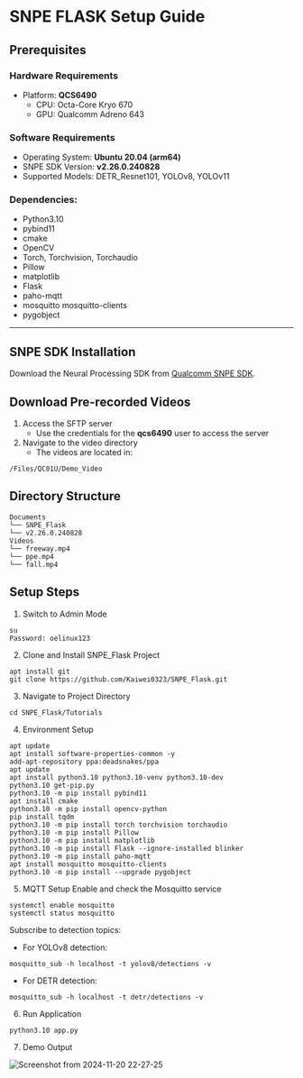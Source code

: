 # SNPE FLASK Setup Guide

## Prerequisites

### Hardware Requirements
- Platform: **QCS6490**
  - CPU: Octa-Core Kryo 670 
  - GPU: Qualcomm Adreno 643

### Software Requirements
- Operating System: **Ubuntu 20.04 (arm64)**
- SNPE SDK Version: **v2.26.0.240828**
- Supported Models: DETR_Resnet101, YOLOv8, YOLOv11

### Dependencies:
- Python3.10
- pybind11
- cmake
- OpenCV
- Torch, Torchvision, Torchaudio
- Pillow
- matplotlib
- Flask
- paho-mqtt
- mosquitto mosquitto-clients
- pygobject
---

## SNPE SDK Installation

Download the Neural Processing SDK from [Qualcomm SNPE SDK](https://www.qualcomm.com/developer/software/neural-processing-sdk-for-ai).

## Download Pre-recorded Videos
1. Access the SFTP server
    - Use the credentials for the **qcs6490** user to access the server
2. Navigate to the video directory
    - The videos are located in: 
```
/Files/QC01U/Demo_Video
```

## Directory Structure
```
Documents
└── SNPE_Flask
└── v2.26.0.240828
Videos
└── freeway.mp4
└── ppe.mp4
└── fall.mp4
```

## Setup Steps
1. Switch to Admin Mode
```
su
Password: oelinux123
```

2. Clone and Install SNPE_Flask Project
```
apt install git
git clone https://github.com/Kaiwei0323/SNPE_Flask.git
```

3. Navigate to Project Directory
```
cd SNPE_Flask/Tutorials
```

4. Environment Setup
```
apt update
apt install software-properties-common -y
add-apt-repository ppa:deadsnakes/ppa
apt update
apt install python3.10 python3.10-venv python3.10-dev
python3.10 get-pip.py
python3.10 -m pip install pybind11
apt install cmake
python3.10 -m pip install opencv-python
pip install tqdm
python3.10 -m pip install torch torchvision torchaudio
python3.10 -m pip install Pillow
python3.10 -m pip install matplotlib
python3.10 -m pip install Flask --ignore-installed blinker
python3.10 -m pip install paho-mqtt
apt install mosquitto mosquitto-clients
python3.10 -m pip install --upgrade pygobject
```

5. MQTT Setup
Enable and check the Mosquitto service
```
systemctl enable mosquitto
systemctl status mosquitto
```
Subscribe to detection topics:
* For YOLOv8 detection:
```
mosquitto_sub -h localhost -t yolov8/detections -v
```
* For DETR detection:
```
mosquitto_sub -h localhost -t detr/detections -v
```

6. Run Application
```
python3.10 app.py
```

7. Demo Output

![Screenshot from 2024-11-20 22-27-25](https://github.com/user-attachments/assets/48dd959c-8b56-4b08-a4f8-f379255f2386)


